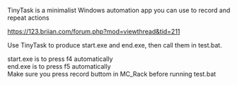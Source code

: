 TinyTask is a minimalist Windows automation app you can use to record and repeat actions  

https://123.briian.com/forum.php?mod=viewthread&tid=211  

Use TinyTask to produce start.exe and end.exe, then call them in test.bat.  

start.exe is to press f4 automatically  
end.exe is to press f5 automatically  
Make sure you press record buttom in MC_Rack before running test.bat 